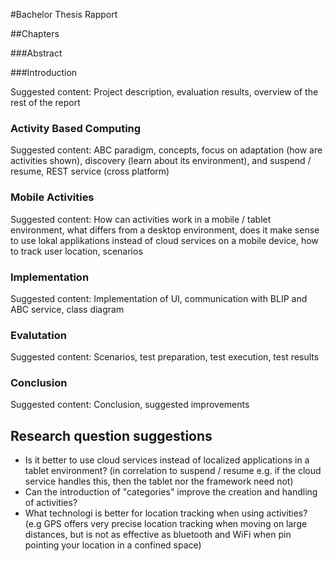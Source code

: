 #Bachelor Thesis Rapport

##Chapters

###Abstract

###Introduction

Suggested content: Project description, evaluation results, overview of the rest of the report

### Activity Based Computing

Suggested content: ABC paradigm, concepts, focus on adaptation (how are activities shown), discovery (learn about its environment), and suspend / resume, REST service (cross platform)

### Mobile Activities

Suggested content: How can activities work in a mobile / tablet environment, what differs from a desktop environment, does it make sense to use lokal applikations instead of cloud services on a mobile device, how to track user location, scenarios

### Implementation

Suggested content: Implementation of UI, communication with BLIP and ABC service, class diagram

### Evalutation

Suggested content: Scenarios, test preparation, test execution, test results

### Conclusion

Suggested content: Conclusion, suggested improvements


## Research question suggestions

+ Is it better to use cloud services instead of localized applications in a tablet environment? (in correlation to suspend / resume e.g. if the cloud service handles this, then the tablet nor the framework need not)
+ Can the introduction of "categories" improve the creation and handling of activities?
+ What technologi is better for location tracking when using activities? (e.g GPS offers very precise location tracking when moving on large distances, but is not as effective as bluetooth and WiFi when pin pointing your location in a confined space)